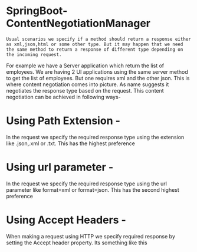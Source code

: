 # SpringBoot-ContentNegotiationManager

    Usual scenarios we specify if a method should return a response either as xml,json,html or some other type. But it may happen that we need the same method to return a response of different type depending on the incoming request. 
For example we have a Server application which return the list of employees. We are having 2 UI applications using the same server method to get the list of employees. But one requires xml and the other json. 
This is where content negotiation comes into picture. As name suggests it negotiates the response type based on the request. This content negotiation can be achieved in following ways-

# Using Path Extension -
  In the request we specify the required response type using the extension like .json,.xml or .txt. This has the highest preference
# Using url parameter - 
  In the request we specify the required response type using the url parameter like format=xml or format=json. This has the second highest preference
# Using Accept Headers - 
  When making a request using HTTP we specify required response by setting the Accept header property. Its something like this
